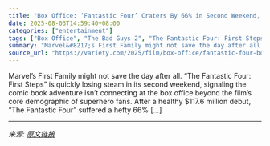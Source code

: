 ```yaml
---
title: "Box Office: ‘Fantastic Four’ Craters By 66% in Second Weekend, ‘Naked Gun’ Debuts to $17 Million"
date: 2025-08-03T14:59:40+08:00
categories: ["entertainment"]
tags: ["Box Office", "The Bad Guys 2", "The Fantastic Four: First Steps", "The Naked Gun", "Together"]
summary: "Marvel&#8217;s First Family might not save the day after all. &#8220;The Fantastic Four: First Steps&#8221; is quickly losing steam in its second weekend, signaling the comic book adventure isn&#8217;"
source_url: "https://variety.com/2025/film/box-office/fantastic-four-box-office-craters-naked-gun-opening-weekend-1236477352/"
---
```


Marvel&#8217;s First Family might not save the day after all. &#8220;The Fantastic Four: First Steps&#8221; is quickly losing steam in its second weekend, signaling the comic book adventure isn&#8217;t connecting at the box office beyond the film&#8217;s core demographic of superhero fans. After a healthy $117.6 million debut, &#8220;The Fantastic Four&#8221; suffered a hefty 66% [&#8230;]

---

*来源: [原文链接](https://variety.com/2025/film/box-office/fantastic-four-box-office-craters-naked-gun-opening-weekend-1236477352/)*
